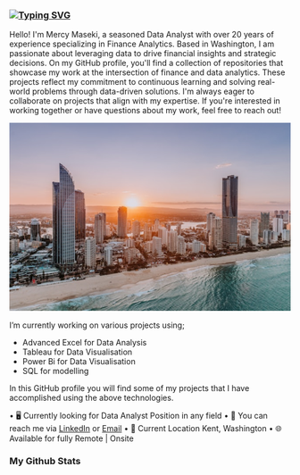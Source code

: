 
###  [![Typing SVG](https://readme-typing-svg.demolab.com/?lines=I'm+Mercy+Maseki+a+Data+Analyst+👋+🖥💻)](https://git.io/typing-svg)
<!-- [![Typing SVG](https://readme-typing-svg.demolab.com/?lines=Hello+I'm+Mercy+text+texte+texf;Second+line+of+text)](https://git.io/typing-svg) -->

Hello! I'm Mercy Maseki, a seasoned Data Analyst with over 20 years of experience specializing in Finance Analytics. Based in Washington, I am passionate about leveraging data to drive financial insights and strategic decisions.
On my GitHub profile, you'll find a collection of repositories that showcase my work at the intersection of finance and data analytics. These projects reflect my commitment to continuous learning and solving real-world problems through data-driven solutions.
I'm always eager to collaborate on projects that align with my expertise. If you're interested in working together or have questions about my work, feel free to reach out!

![abundance](city-of-gold-coast-KyDkR-VbkNc-unsplash.jpg)

I’m currently working on various projects using;

- Advanced Excel for Data Analysis
- Tableau for Data Visualisation
- Power Bi for Data Visualisation
- SQL for modelling

In this GitHub profile you will find some of my projects that I have accomplished using the above technologies.

•⁠  ⁠🖥️ Currently looking for Data Analyst Position in any field
•⁠  ⁠🔗 You can reach me via [LinkedIn](https://www.linkedin.com/in/mercy-kalunga-maseki/) or [Email](mercykalz@gmail.com) 
•⁠  ⁠📍 Current Location Kent, Washington
•⁠  ⁠🌐 Available for fully Remote | Onsite

### My Github Stats

